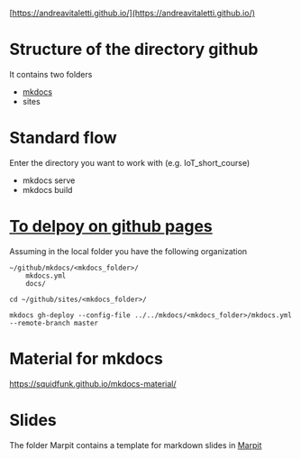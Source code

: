 [https://andreavitaletti.github.io/](https://andreavitaletti.github.io/)

# Structure of the directory github

It contains two folders
* [mkdocs](https://www.mkdocs.org/)
* sites

# Standard flow

Enter the directory you want to work with (e.g. IoT_short_course)

* mkdocs serve
* mkdocs build

# [To delpoy on github pages](https://www.mkdocs.org/user-guide/deploying-your-docs/)

Assuming in the local folder you have the following organization 

```
~/github/mkdocs/<mkdocs_folder>/
    mkdocs.yml
    docs/
```
```
cd ~/github/sites/<mkdocs_folder>/
```
```
mkdocs gh-deploy --config-file ../../mkdocs/<mkdocs_folder>/mkdocs.yml --remote-branch master
```

# Material for mkdocs

https://squidfunk.github.io/mkdocs-material/

# Slides

The folder Marpit contains a template for markdown slides in [Marpit](https://marpit.marp.app/)
